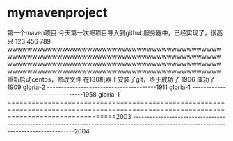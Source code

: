 # mymavenproject
第一个maven项目
今天第一次把项目导入到github服务器中，已经实现了，很高兴
123
456
789
wwwwwwwwwwwwwwwwwwwwwwwwwwwwwwwwwwwwwwwwwwwwwwwwwwwwwwwwwwwwwwwwwwwwwwwwwwwwwwwwwwwwwwwwwwwwwwwwwwwwwwwwwwwwwwwwwwwwwwwwwwwwwwwwwwwwwwwwwwwwwwwwwwwwwwwwwwwwwwwwwwwwwwwwwwww
重新启动centos，修改文件
在130机器上安装了git，终于成功了
1906 成功了
1909 gloria-2
---------------------------------------1911 gloria-1
---------------------------------------1958 gloria-1
=======================================================================================================================================2003
---------------------------------------------------------------------------------------------------------------------------------------2004
